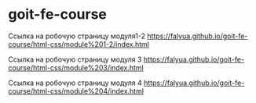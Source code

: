 # goit-fe-course
Ссылка на робочую страницу модуля1-2  https://falyua.github.io/goit-fe-course/html-css/module%201-2/index.html

Ссылка на робочую страницу модуля 3   https://falyua.github.io/goit-fe-course/html-css/module%203/index.html

Ссылка на робочую страницу модуля 4   https://falyua.github.io/goit-fe-course/html-css/module%204/index.html
